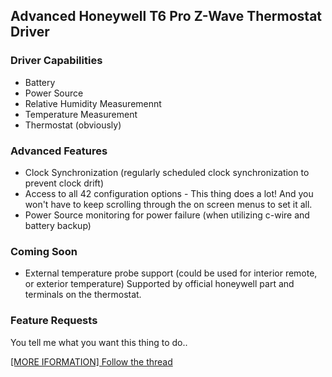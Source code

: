 ## Advanced Honeywell T6 Pro Z-Wave Thermostat Driver ###

###  Driver Capabilities ###
* Battery
* Power Source
* Relative Humidity Measuremennt
* Temperature Measurement
* Thermostat (obviously)
### Advanced Features ###
* Clock Synchronization (regularly scheduled clock synchronization to prevent clock drift) 
* Access to all 42 configuration options - This thing does a lot! And you won't have to keep scrolling through the on screen menus to set it all.
* Power Source monitoring for power failure (when utilizing c-wire and battery backup)
### Coming Soon ###
* External temperature probe support (could be used for interior remote, or exterior temperature) Supported by official honeywell part and terminals on the thermostat. 
### Feature Requests ###
You tell me what you want this thing to do.. 

[[MORE IFORMATION] Follow the thread](https://community.hubitat.com/t/release-advanced-honeywell-t6-pro-z-wave-thermostat-driver/38305?u=bcopeland)

